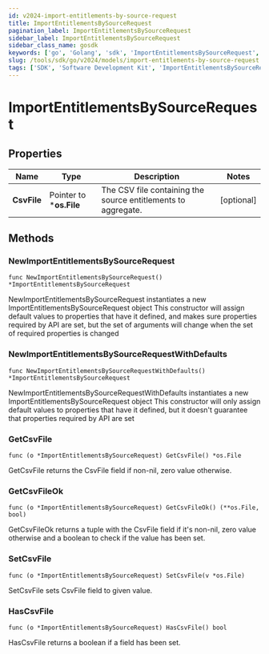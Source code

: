 ```yaml
---
id: v2024-import-entitlements-by-source-request
title: ImportEntitlementsBySourceRequest
pagination_label: ImportEntitlementsBySourceRequest
sidebar_label: ImportEntitlementsBySourceRequest
sidebar_class_name: gosdk
keywords: ['go', 'Golang', 'sdk', 'ImportEntitlementsBySourceRequest', 'V2024ImportEntitlementsBySourceRequest'] 
slug: /tools/sdk/go/v2024/models/import-entitlements-by-source-request
tags: ['SDK', 'Software Development Kit', 'ImportEntitlementsBySourceRequest', 'V2024ImportEntitlementsBySourceRequest']
---
```


# ImportEntitlementsBySourceRequest

## Properties

Name | Type | Description | Notes
------------ | ------------- | ------------- | -------------
**CsvFile** | Pointer to ***os.File** | The CSV file containing the source entitlements to aggregate. | [optional] 

## Methods

### NewImportEntitlementsBySourceRequest

`func NewImportEntitlementsBySourceRequest() *ImportEntitlementsBySourceRequest`

NewImportEntitlementsBySourceRequest instantiates a new ImportEntitlementsBySourceRequest object
This constructor will assign default values to properties that have it defined,
and makes sure properties required by API are set, but the set of arguments
will change when the set of required properties is changed

### NewImportEntitlementsBySourceRequestWithDefaults

`func NewImportEntitlementsBySourceRequestWithDefaults() *ImportEntitlementsBySourceRequest`

NewImportEntitlementsBySourceRequestWithDefaults instantiates a new ImportEntitlementsBySourceRequest object
This constructor will only assign default values to properties that have it defined,
but it doesn't guarantee that properties required by API are set

### GetCsvFile

`func (o *ImportEntitlementsBySourceRequest) GetCsvFile() *os.File`

GetCsvFile returns the CsvFile field if non-nil, zero value otherwise.

### GetCsvFileOk

`func (o *ImportEntitlementsBySourceRequest) GetCsvFileOk() (**os.File, bool)`

GetCsvFileOk returns a tuple with the CsvFile field if it's non-nil, zero value otherwise
and a boolean to check if the value has been set.

### SetCsvFile

`func (o *ImportEntitlementsBySourceRequest) SetCsvFile(v *os.File)`

SetCsvFile sets CsvFile field to given value.

### HasCsvFile

`func (o *ImportEntitlementsBySourceRequest) HasCsvFile() bool`

HasCsvFile returns a boolean if a field has been set.


